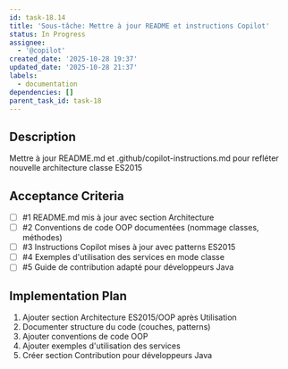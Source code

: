 ```yaml
---
id: task-18.14
title: 'Sous-tâche: Mettre à jour README et instructions Copilot'
status: In Progress
assignee:
  - '@copilot'
created_date: '2025-10-28 19:37'
updated_date: '2025-10-28 21:37'
labels:
  - documentation
dependencies: []
parent_task_id: task-18
---
```


## Description

<!-- SECTION:DESCRIPTION:BEGIN -->
Mettre à jour README.md et .github/copilot-instructions.md pour refléter nouvelle architecture classe ES2015
<!-- SECTION:DESCRIPTION:END -->

## Acceptance Criteria
<!-- AC:BEGIN -->
- [ ] #1 README.md mis à jour avec section Architecture
- [ ] #2 Conventions de code OOP documentées (nommage classes, méthodes)
- [ ] #3 Instructions Copilot mises à jour avec patterns ES2015
- [ ] #4 Exemples d'utilisation des services en mode classe
- [ ] #5 Guide de contribution adapté pour développeurs Java
<!-- AC:END -->

## Implementation Plan

<!-- SECTION:PLAN:BEGIN -->
1. Ajouter section Architecture ES2015/OOP après Utilisation
2. Documenter structure du code (couches, patterns)
3. Ajouter conventions de code OOP
4. Ajouter exemples d'utilisation des services
5. Créer section Contribution pour développeurs Java
<!-- SECTION:PLAN:END -->
